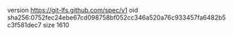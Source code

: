 version https://git-lfs.github.com/spec/v1
oid sha256:0752fec24ebe67cd098758bf052cc346a520a76c933457fa6482b5c3f581dec7
size 1610
